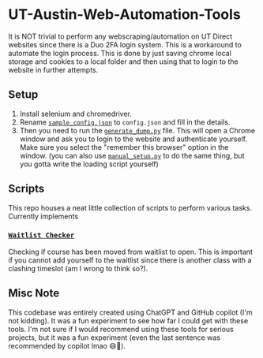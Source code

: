# UT-Austin-Web-Automation-Tools

It is NOT trivial to perform any webscraping/automation on UT Direct websites since there is a Duo 2FA login system.
This is a workaround to automate the login process. This is done by just saving chrome local storage and cookies to a
local folder and then using that to login to the website in further attempts.

## Setup

1. Install selenium and chromedriver.
2. Rename [`sample_config.json`](/sample_config.json) to `config.json` and fill in the details.
3. Then you need to run the [`generate_dump.py`](/generate_dump.py) file. This will open a Chrome window and ask you to
   login to the website and authenticate yourself. Make sure you select the "remember this browser" option in the
   window. (you can also use [`manual_setup.py`](/manual_setup.py) to do the same thing, but you gotta write the loading
   script yourself)

## Scripts

This repo houses a neat little collection of scripts to perform various tasks. Currently implements

### [`Waitlist Checker`](/check_course_availability.py)

Checking if course has been moved from waitlist to open. This is important if you cannot add yourself to the waitlist
since there is another class with a clashing timeslot (am I wrong to think so?).

## Misc Note

This codebase was entirely created using ChatGPT and GitHub copilot (I'm not kidding). It was a fun experiment to see
how far I could get with these tools. I'm not sure if I would recommend using these tools for serious projects, but it
was a fun experiment (even the last sentence was recommended by copilot lmao 😄🔫).